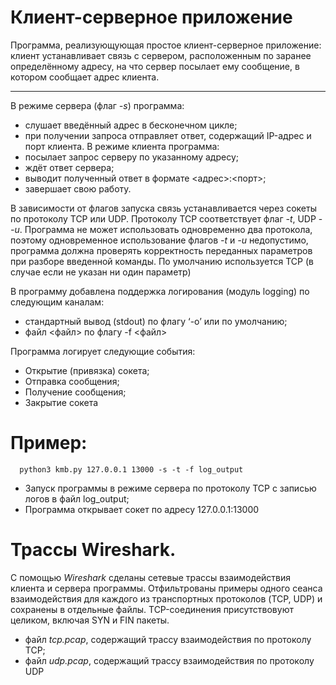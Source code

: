 # Клиент-серверное приложение

Программа, реализующующая простое клиент-серверное приложение: клиент
устанавливает связь с сервером, расположенным по заранее определённому адресу, на что
сервер посылает ему сообщение, в котором сообщает адрес клиента.

---
В режиме сервера (флаг *-s*) программа:
- слушает введённый адрес в бесконечном цикле;
-  при получении запроса отправляет ответ, содержащий IP-адрес и порт клиента.
В режиме клиента программа:
- посылает запрос серверу по указанному адресу;
- ждёт ответ сервера;
- выводит полученный ответ в формате <адрес>:<порт>;
- завершает свою работу.

В зависимости от флагов запуска связь устанавливается через сокеты по протоколу TCP
или UDP. Протоколу TCP соответствует флаг *-t*, UDP - *-u*.
Программа не может использовать одновременно два протокола, поэтому одновременное использование флагов
*-t* и *-u* недопустимо, программа должна проверять корректность переданных
параметров при разборе введенной команды. По умолчанию используется TCP (в случае
если не указан ни один параметр)

В программу добавлена поддержка логирования (модуль logging) по следующим каналам:

- стандартный вывод (stdout) по флагу ‘-o’ или по умолчанию;
- файл <файл> по флагу -f <файл>

Программа логирует следующие события:
- Открытие (привязка) сокета;
- Отправка сообщения;
- Получение сообщения;
- Закрытие сокета

# Пример:
```
  python3 kmb.py 127.0.0.1 13000 -s -t -f log_output

```
- Запуск программы в режиме сервера по протоколу TCP с записью логов в файл
log_output;
- Программа открывает сокет по адресу 127.0.0.1:13000

# Трассы Wireshark.
С помощью *Wireshark* сделаны сетевые трассы взаимодействия клиента и сервера
программы. Отфильтрованы примеры одного сеанса взаимодействия для
каждого из транспортных протоколов (TCP, UDP) и сохранены в отдельные файлы. TCP-соединения присутствовуют целиком, включая SYN и FIN пакеты.
- файл *tcp.pcap*, содержащий трассу взаимодействия по протоколу TCP;
- файл *udp.pcap*, содержащий трассу взаимодействия по протоколу UDP
